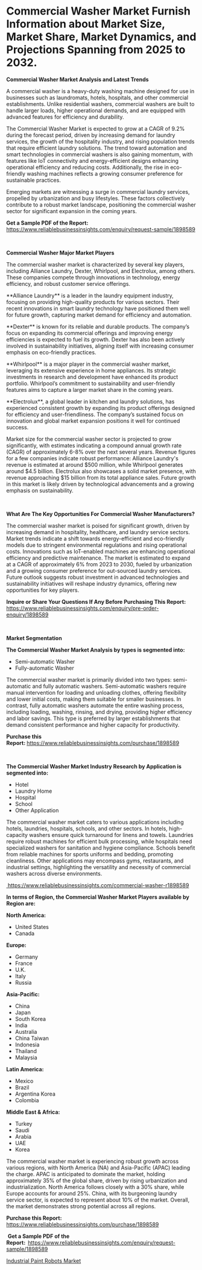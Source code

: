 <p><h1>Commercial Washer Market Furnish Information about Market Size, Market Share, Market Dynamics, and Projections Spanning from 2025 to 2032.</h1></p><p><strong>Commercial Washer Market Analysis and Latest Trends</strong></p>
<p><p>A commercial washer is a heavy-duty washing machine designed for use in businesses such as laundromats, hotels, hospitals, and other commercial establishments. Unlike residential washers, commercial washers are built to handle larger loads, higher operational demands, and are equipped with advanced features for efficiency and durability.</p><p>The Commercial Washer Market is expected to grow at a CAGR of 9.2% during the forecast period, driven by increasing demand for laundry services, the growth of the hospitality industry, and rising population trends that require efficient laundry solutions. The trend toward automation and smart technologies in commercial washers is also gaining momentum, with features like IoT connectivity and energy-efficient designs enhancing operational efficiency and reducing costs. Additionally, the rise in eco-friendly washing machines reflects a growing consumer preference for sustainable practices. </p><p>Emerging markets are witnessing a surge in commercial laundry services, propelled by urbanization and busy lifestyles. These factors collectively contribute to a robust market landscape, positioning the commercial washer sector for significant expansion in the coming years.</p></p>
<p><strong>Get a Sample PDF of the Report:&nbsp;</strong> <a href="https://www.reliablebusinessinsights.com/enquiry/request-sample/1898589?utm_campaign=2768&utm_medium=2&utm_source=Github&utm_content=ia&utm_term=11042025&utm_id=commercial-washer">https://www.reliablebusinessinsights.com/enquiry/request-sample/1898589</a></p>
<p>&nbsp;</p>
<p><strong>Commercial Washer Major Market Players</strong></p>
<p><p>The commercial washer market is characterized by several key players, including Alliance Laundry, Dexter, Whirlpool, and Electrolux, among others. These companies compete through innovations in technology, energy efficiency, and robust customer service offerings.</p><p>**Alliance Laundry** is a leader in the laundry equipment industry, focusing on providing high-quality products for various sectors. Their recent innovations in smart laundry technology have positioned them well for future growth, capturing market demand for efficiency and automation.</p><p>**Dexter** is known for its reliable and durable products. The company’s focus on expanding its commercial offerings and improving energy efficiencies is expected to fuel its growth. Dexter has also been actively involved in sustainability initiatives, aligning itself with increasing consumer emphasis on eco-friendly practices.</p><p>**Whirlpool** is a major player in the commercial washer market, leveraging its extensive experience in home appliances. Its strategic investments in research and development have enhanced its product portfolio. Whirlpool’s commitment to sustainability and user-friendly features aims to capture a larger market share in the coming years.</p><p>**Electrolux**, a global leader in kitchen and laundry solutions, has experienced consistent growth by expanding its product offerings designed for efficiency and user-friendliness. The company’s sustained focus on innovation and global market expansion positions it well for continued success.</p><p>Market size for the commercial washer sector is projected to grow significantly, with estimates indicating a compound annual growth rate (CAGR) of approximately 6-8% over the next several years. Revenue figures for a few companies indicate robust performance: Alliance Laundry's revenue is estimated at around $500 million, while Whirlpool generates around $4.5 billion. Electrolux also showcases a solid market presence, with revenue approaching $15 billion from its total appliance sales. Future growth in this market is likely driven by technological advancements and a growing emphasis on sustainability.</p></p>
<p>&nbsp;</p>
<p><strong>What Are The Key Opportunities For Commercial Washer Manufacturers?</strong></p>
<p><p>The commercial washer market is poised for significant growth, driven by increasing demand in hospitality, healthcare, and laundry service sectors. Market trends indicate a shift towards energy-efficient and eco-friendly models due to stringent environmental regulations and rising operational costs. Innovations such as IoT-enabled machines are enhancing operational efficiency and predictive maintenance. The market is estimated to expand at a CAGR of approximately 6% from 2023 to 2030, fueled by urbanization and a growing consumer preference for out-sourced laundry services. Future outlook suggests robust investment in advanced technologies and sustainability initiatives will reshape industry dynamics, offering new opportunities for key players.</p></p>
<p><strong>Inquire or Share Your Questions If Any Before Purchasing This Report:</strong> <a href="https://www.reliablebusinessinsights.com/enquiry/pre-order-enquiry/1898589?utm_campaign=2768&utm_medium=2&utm_source=Github&utm_content=ia&utm_term=11042025&utm_id=commercial-washer">https://www.reliablebusinessinsights.com/enquiry/pre-order-enquiry/1898589</a></p>
<p>&nbsp;</p>
<p><strong>Market Segmentation</strong></p>
<p><strong>The Commercial Washer Market Analysis by types is segmented into:</strong></p>
<p><ul><li>Semi-automatic Washer</li><li>Fully-automatic Washer</li></ul></p>
<p><p>The commercial washer market is primarily divided into two types: semi-automatic and fully automatic washers. Semi-automatic washers require manual intervention for loading and unloading clothes, offering flexibility and lower initial costs, making them suitable for smaller businesses. In contrast, fully automatic washers automate the entire washing process, including loading, washing, rinsing, and drying, providing higher efficiency and labor savings. This type is preferred by larger establishments that demand consistent performance and higher capacity for productivity.</p></p>
<p><strong>Purchase this Report:&nbsp;</strong><a href="https://www.reliablebusinessinsights.com/purchase/1898589?utm_campaign=2768&utm_medium=2&utm_source=Github&utm_content=ia&utm_term=11042025&utm_id=commercial-washer">https://www.reliablebusinessinsights.com/purchase/1898589</a></p>
<p>&nbsp;</p>
<p><strong>The Commercial Washer Market Industry Research by Application is segmented into:</strong></p>
<p><ul><li>Hotel</li><li>Laundry Home</li><li>Hospital</li><li>School</li><li>Other Application</li></ul></p>
<p><p>The commercial washer market caters to various applications including hotels, laundries, hospitals, schools, and other sectors. In hotels, high-capacity washers ensure quick turnaround for linens and towels. Laundries require robust machines for efficient bulk processing, while hospitals need specialized washers for sanitation and hygiene compliance. Schools benefit from reliable machines for sports uniforms and bedding, promoting cleanliness. Other applications may encompass gyms, restaurants, and industrial settings, highlighting the versatility and necessity of commercial washers across diverse environments.</p></p>
<p><a href="https://www.reliablebusinessinsights.com/commercial-washer-r1898589?utm_campaign=2768&utm_medium=2&utm_source=Github&utm_content=ia&utm_term=11042025&utm_id=commercial-washer">&nbsp;https://www.reliablebusinessinsights.com/commercial-washer-r1898589</a></p>
<p><strong>In terms of Region, the Commercial Washer Market Players available by Region are:</strong></p>
<p>
    <p> <strong> North America: </strong>
        <ul>
            <li>United States</li>
            <li>Canada</li>
        </ul>
        </p> 
    <p> <strong> Europe: </strong>
        <ul>
            <li>Germany</li>
            <li>France</li>
            <li>U.K.</li>
            <li>Italy</li>
            <li>Russia</li>
        </ul>
        </p> 
    <p> <strong> Asia-Pacific: </strong>
        <ul>
            <li>China</li>
            <li>Japan</li>
            <li>South Korea</li>
            <li>India</li>
            <li>Australia</li>
            <li>China Taiwan</li>
            <li>Indonesia</li>
            <li>Thailand</li>
            <li>Malaysia</li>
        </ul>
        </p> 
    <p> <strong> Latin America: </strong>
        <ul>
            <li>Mexico</li>
            <li>Brazil</li>
            <li>Argentina Korea</li>
            <li>Colombia</li>
        </ul>
        </p> 
    <p> <strong> Middle East & Africa: </strong>
        <ul>
            <li>Turkey</li>
            <li>Saudi</li>
            <li>Arabia</li>
            <li>UAE</li>
            <li>Korea</li>
        </ul>
    </p>
    </p>
<p><p>The commercial washer market is experiencing robust growth across various regions, with North America (NA) and Asia-Pacific (APAC) leading the charge. APAC is anticipated to dominate the market, holding approximately 35% of the global share, driven by rising urbanization and industrialization. North America follows closely with a 30% share, while Europe accounts for around 25%. China, with its burgeoning laundry service sector, is expected to represent about 10% of the market. Overall, the market demonstrates strong potential across all regions.</p></p>
<p><strong>Purchase this Report: </strong><a href="https://www.reliablebusinessinsights.com/purchase/1898589?utm_campaign=2768&utm_medium=2&utm_source=Github&utm_content=ia&utm_term=11042025&utm_id=commercial-washer">https://www.reliablebusinessinsights.com/purchase/1898589</a></p>
<p>&nbsp;<strong>Get a Sample PDF of the Report:&nbsp;&nbsp;</strong><a href="https://www.reliablebusinessinsights.com/enquiry/request-sample/1898589?utm_campaign=2768&utm_medium=2&utm_source=Github&utm_content=ia&utm_term=11042025&utm_id=commercial-washer">https://www.reliablebusinessinsights.com/enquiry/request-sample/1898589</a></p>
<p><strong></strong></p>
<p><p><a href="https://github.com/globismark/Market-Research-Report-List-6/blob/main/industrial-paint-robots-market.md?utm_campaign=2768&utm_medium=2&utm_source=Github&utm_content=ia&utm_term=11042025&utm_id=commercial-washer">Industrial Paint Robots Market</a></p></p>